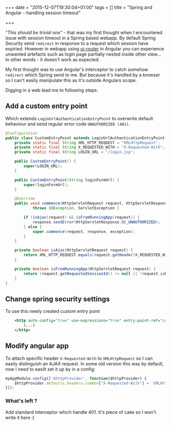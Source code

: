 +++
date = "2015-12-07T19:30:04+01:00"
tags = []
title = "Spring and Angular - handling session timeout"

+++

*"This should be trivial one"* - that was my first thought when I encountered issue with session timeout in a Spring based webapp. By default Spring Security send `redirect` in response to a request which session have expiried. However in webapp using [ui-router](`https://github.com/angular-ui/ui-router`) in Angular you can experience unwanted artefacts such as login page partially nested inside other view...
In other words - it doesn't work as expected.

My first thought was to use Angular's interceptor to catch somehow `redirect` which Spring send to me. But because it's handled by a browser so I can't easily manipulate this as it's outside Angulars scope.

Digging in a web lead me to following steps: 
## Add a custom entry point 
Which extends `LoginUrlAuthenticationEntryPoint` to overwrite default behaviour and send regular error code `UNAUTHORIZED (401)`. 

```java
@Configuration
public class CustomEntryPoint extends LoginUrlAuthenticationEntryPoint {
    private static final String XML_HTTP_REQUEST = "XMLHttpRequest";
    private static final String X_REQUESTED_WITH = "X-Requested-With";
    private static final String LOGIN_URL = "/login.jsp";

    public CustomEntryPoint() {
        super(LOGIN_URL);
    }

    public CustomEntryPoint(String loginFormUrl) {
        super(loginFormUrl);
    }

    @Override
    public void commence(HttpServletRequest request, HttpServletResponse response, AuthenticationException exception)
            throws IOException, ServletException {

        if (isAjax(request) && isFromRunningApp(request)) {
            response.sendError(HttpServletResponse.SC_UNAUTHORIZED);
        } else {
            super.commence(request, response, exception);
        }
    }

    private boolean isAjax(HttpServletRequest request) {
        return XML_HTTP_REQUEST.equals(request.getHeader(X_REQUESTED_WITH));
    }

    private boolean isFromRunningApp(HttpServletRequest request) {
        return (request.getRequestedSessionId() != null || !request.isRequestedSessionIdValid());
    }
}
```

## Change spring security settings 
To use this newly created custom entry point

```xml
    <http auto-config="true" use-expressions="true" entry-point-ref="customEntryPoint">
    	(...)
    </http>
```

## Modify angular app
To attach specific header `X-Requested-With` to `XMLHttpRequest` so I can easily distinguish an AJAX request. In some old version this was by default, now I need to easilt set it up by in a config:

```javascript
myAppModule.config(['$httpProvider', function($httpProvider) {
    $httpProvider.defaults.headers.common["X-Requested-With"] = 'XMLHttpRequest';
}]);
```


### What's left ? 
Add standard interceptor which handle 401. It's piece of cake so I won't write it here :)